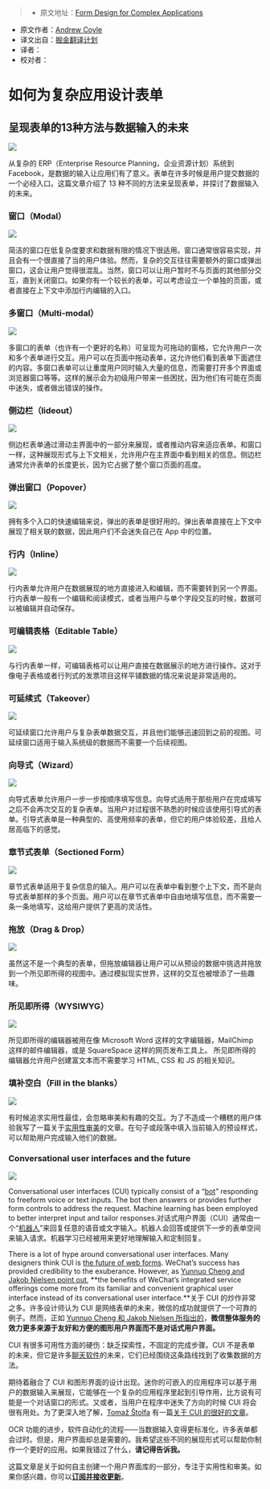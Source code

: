 > * 原文地址：[Form Design for Complex Applications](https://uxdesign.cc/form-design-for-complex-applications-d8a1d025eba6#.l08bq0kbt)
* 原文作者：[Andrew Coyle](https://uxdesign.cc/@CoyleAndrew?source=post_header_lockup)
* 译文出自：[掘金翻译计划](https://github.com/xitu/gold-miner)
* 译者：
* 校对者：

# 如何为复杂应用设计表单

## 呈现表单的13种方法与数据输入的未来

<img class="progressiveMedia-noscript js-progressiveMedia-inner" src="https://cdn-images-1.medium.com/max/2000/1*RVpQciv-R44ZlAY_dKEXgw.jpeg">

从复杂的 ERP（Enterprise Resource Planning，企业资源计划）系统到 Facebook，是数据的输入让应用们有了意义。表单在许多时候是用户提交数据的一个必经入口。这篇文章介绍了 13 种不同的方法来呈现表单，并探讨了数据输入的未来。

### 窗口（Modal）
<img class="progressiveMedia-noscript js-progressiveMedia-inner" src="https://cdn-images-1.medium.com/max/800/1*6zcZuyRJSVwO8KbIg_byLg.jpeg">

简洁的窗口在低复杂度要求和数据有限的情况下很适用。窗口通常很容易实现，并且会有一个很直接了当的用户体验。然而，复杂的交互往往需要额外的窗口或弹出窗口，这会让用户觉得很混乱。当然，窗口可以让用户暂时不与页面的其他部分交互，直到关闭窗口。如果你有一个较长的表单，可以考虑设立一个单独的页面，或者直接在上下文中添加行内编辑的入口。
				

### 多窗口（Multi-modal）

<img class="progressiveMedia-noscript js-progressiveMedia-inner" src="https://cdn-images-1.medium.com/max/800/1*JV84BrsVxgFzozI-fHWcpQ.jpeg">

多窗口的表单（也许有一个更好的名称）可呈现为可拖动的窗格，它允许用户一次和多个表单进行交互。用户可以在页面中拖动表单，这允许他们看到表单下面遮住的内容。多窗口表单可以让重度用户同时输入大量的信息，而需要打开多个界面或浏览器窗口等等。这样的展示会为初级用户带来一些困扰，因为他们有可能在页面中迷失，或者做出错误的操作。


### 侧边栏（lideout）

<img class="progressiveMedia-noscript js-progressiveMedia-inner" src="https://cdn-images-1.medium.com/max/800/1*_0eKR6PyTRnil20DAw90Dg.jpeg">

侧边栏表单通过滑动主界面中的一部分来展现，或者推动内容来适应表单。和窗口一样，这种展现形式与上下文相关，允许用户在主界面中看到相关的信息。侧边栏通常允许表单的长度更长，因为它占据了整个窗口页面的高度。
				


### 弹出窗口（Popover）

<img class="progressiveMedia-noscript js-progressiveMedia-inner" src="https://cdn-images-1.medium.com/max/800/1*k6h1MrBIg-DoCIMzcTmvgw.jpeg">

拥有多个入口的快速编辑来说，弹出的表单是很好用的。弹出表单直接在上下文中展现了相关联的数据，因此用户们不会迷失自己在 App 中的位置。
			


### 行内（Inline）
<img class="progressiveMedia-noscript js-progressiveMedia-inner" src="https://cdn-images-1.medium.com/max/800/1*woE3kW5k9ec9w7Aw7XfpHA.jpeg">

行内表单允许用户在数据展现的地方直接进入和编辑，而不需要转到另一个界面。行内表单一般有一个编辑和阅读模式，或者当用户与单个字段交互的时候，数据可以被编辑并自动保存。



### 可编辑表格（Editable Table）
<img class="progressiveMedia-noscript js-progressiveMedia-inner" src="https://cdn-images-1.medium.com/max/800/1*nsYFv81hhv5tJPG8wIuJ8Q.jpeg">

与行内表单一样，可编辑表格可以让用户直接在数据展示的地方进行操作。这对于像电子表格或者行列式的发票项目这样平铺数据的情况来说是非常适用的。



### 可延续式（Takeover）

<img class="progressiveMedia-noscript js-progressiveMedia-inner" src="https://cdn-images-1.medium.com/max/800/1*uxYT1b0iR93t8M1eIrgVUw.jpeg">

可延续窗口允许用户与复杂表单数据交互，并且他们能够迅速回到之前的视图。可延续窗口适用于输入系统级的数据而不需要一个后续视图。



### 向导式（Wizard）
<img class="progressiveMedia-noscript js-progressiveMedia-inner" src="https://cdn-images-1.medium.com/max/800/1*bUZdK24WxCYo351JD6h8hQ.jpeg">

向导式表单允许用户一步一步按顺序填写信息。向导式适用于那些用户在完成填写之后不会再次交互的复杂表单。当用户对过程很不熟悉的时候应该使用引导式的表单。引导式表单是一种典型的、高使用频率的表单，但它的用户体验较差，且给人居高临下的感觉。



### 章节式表单（Sectioned Form）

<img class="progressiveMedia-noscript js-progressiveMedia-inner" src="https://cdn-images-1.medium.com/max/800/1*cXVZjXUt4TRoxnc8HDRhsQ.jpeg">

章节式表单适用于复杂信息的输入。用户可以在表单中看到整个上下文，而不是向导式表单那样的多个页面。用户可以在章节式表单中自由地填写信息，而不需要一条一条地填写，这给用户提供了更高的灵活性。



### 拖放（Drag & Drop）
<img class="progressiveMedia-noscript js-progressiveMedia-inner" src="https://cdn-images-1.medium.com/max/800/1*KsKwmpwYGnTbly2JHNy0iQ.jpeg">

虽然这不是一个典型的表单，但拖放编辑器让用户可以从预设的数据中挑选并拖放到一个所见即所得的视图中。通过模拟现实世界，这样的交互也被增添了一些趣味。



### 所见即所得（WYSIWYG）

<img class="progressiveMedia-noscript js-progressiveMedia-inner" src="https://cdn-images-1.medium.com/max/800/1*jID_5VgTs03MaRaxCD4d3Q.jpeg">

所见即所得的编辑器被用在像 Microsoft Word 这样的文字编辑器，MailChimp 这样的邮件编辑器，或是 SquareSpace 这样的网页发布工具上。 所见即所得的编辑器允许用户创建富文本而不需要学习 HTML, CSS 和 JS 的相关知识。


### 填补空白（Fill in the blanks）

<img class="progressiveMedia-noscript js-progressiveMedia-inner" src="https://cdn-images-1.medium.com/max/800/1*TO6FcUsAps09_1x1edIUVw.jpeg">

有时候追求实用性最佳，会忽略审美和有趣的交互。为了不造成一个糟糕的用户体验我写了一篇关于[实用性审美](https://uxdesign.cc/aesthetics-matter-75060b7b572)的文章。在句子或段落中填入当前输入的预设样式，可以帮助用户完成输入他们的数据。



### Conversational user interfaces and the future

<img class="progressiveMedia-noscript js-progressiveMedia-inner" src="https://cdn-images-1.medium.com/max/800/1*GZcRV8jv6To_qil0mHSZeQ.jpeg">

Conversational user interfaces (CUI) typically consist of a “[bot](https://chatbotsmagazine.com/the-complete-beginner-s-guide-to-chatbots-8280b7b906ca)” responding to freeform voice or text inputs. The bot then answers or provides further form controls to address the request. Machine learning has been employed to better interpret input and tailor responses.对话式用户界面（CUI）通常由一个“[机器人](https://chatbotsmagazine.com/the-complete-beginner-s-guide-to-chatbots-8280b7b906ca)”来回复任意的语音或文字输入。机器人会回答或提供下一步的表单空间来输入请求。机器学习已经被用来更好地理解输入和定制回复。

There is a lot of hype around conversational user interfaces. Many designers think CUI is [the future of web forms](https://blog.prototypr.io/the-future-of-web-forms-4578485e1461). WeChat’s success has provided credibility to the exuberance. However, as [Yunnuo Cheng and Jakob Nielsen point out](https://www.nngroup.com/articles/wechat-integrated-ux/), **the benefits of WeChat’s integrated service offerings come more from its familiar and convenient graphical user interface instead of its conversational user interface.**关于 CUI 的炒作非常之多。许多设计师认为 CUI 是网络表单的未来，微信的成功就提供了一个可靠的例子。然而，正如 [Yunnuo Cheng 和 Jakob Nielsen 所指出的](https://www.nngroup.com/articles/wechat-integrated-ux/)，**微信整体服务的效力更多来源于友好和方便的图形用户界面而不是对话式用户界面。**

CUI 有很多可用性方面的硬伤：缺乏探索性，不固定的完成步骤。CUI 不是表单的未来，但它是许多[聊天软件](https://operator.com/)的未来，它们已经围绕这条路线找到了收集数据的方法。

期待着融合了 CUI 和图形界面的设计出现。迷你的可嵌入的应用程序可以基于用户的数据输入来展现，它能够在一个复杂的应用程序里起到引导作用，比方说有可能是一个对话窗口的形式。又或者，当用户在程序中迷失了方向的时候 CUI 将会很有用处。为了更深入地了解，[Tomaž Štolfa](https://medium.com/@tomazstolfa) 有一篇[关于 CUI 的很好的文章](https://medium.com/the-layer/the-future-of-conversational-ui-belongs-to-hybrid-interfaces-8a228de0bdb5)。



OCR 功能的进步，软件自动化的流程——当数据输入变得更标准化，许多表单都会过时。但是，用户界面却总是需要的。我希望这些不同的展现形式可以帮助你制作一个更好的应用。如果我错过了什么，**请记得告诉我。**

这篇文章是关于如何自主创建一个用户界面库的一部分，专注于实用性和审美。如果你感兴趣，你可以[**订阅并接收更新**](http://ohapollo.com/)。

